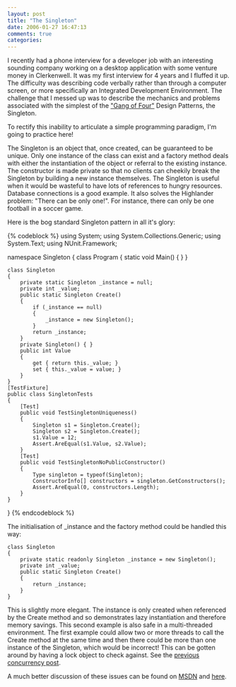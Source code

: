```yaml
---
layout: post
title: "The Singleton"
date: 2006-01-27 16:47:13
comments: true
categories:
---
```


I recently had a phone interview for a developer job with an interesting sounding company working on a desktop application with some venture money in Clerkenwell. It was my first interview for 4 years and I fluffed it up. The difficulty was describing code verbally rather than through a computer screen, or more specifically an Integrated Development Environment. The challenge that I messed up was to describe the mechanics and problems associated with the simplest of the ["Gang of Four"](http://c2.com/cgi/wiki?GangOfFour) Design Patterns, the Singleton.

To rectify this inability to articulate a simple programming paradigm, I'm going to practice here!

The Singleton is an object that, once created, can be guaranteed to be unique. Only one instance of the class can exist and a factory method deals with either the instantiation of the object or referral to the existing instance. The constructor is made private so that no clients can cheekily break the Singleton by building a new instance themselves. The Singleton is useful when it would be wasteful to have lots of references to hungry resources. Database connections is a good example. It also solves the Highlander problem: "There can be only one!". For instance, there can only be one football in a soccer game.

Here is the bog standard Singleton pattern in all it's glory: 

{% codeblock  %}
using System;
using System.Collections.Generic;
using System.Text;
using NUnit.Framework;

namespace Singleton
{
    class Program
    {
        static void Main() { }
    }
    
    class Singleton
    {
        private static Singleton _instance = null;
        private int _value;
        public static Singleton Create()
        {
            if (_instance == null)
            {
                _instance = new Singleton();
            }
            return _instance;
        }
        private Singleton() { }
        public int Value
        {
            get { return this._value; }
            set { this._value = value; }
        }
    }
    [TestFixture]
    public class SingletonTests
    {
        [Test]
        public void TestSingletonUniqueness()
        {
            Singleton s1 = Singleton.Create();
            Singleton s2 = Singleton.Create();
            s1.Value = 12;
            Assert.AreEqual(s1.Value, s2.Value);
        }
        [Test]
        public void TestSingletonNoPublicConstructor()
        {
            Type singleton = typeof(Singleton);
            ConstructorInfo[] constructors = singleton.GetConstructors();
            Assert.AreEqual(0, constructors.Length);
        }
    }
}
{% endcodeblock %}

The initialisation of _instance and the factory method could be handled this way:

    class Singleton
    {
        private static readonly Singleton _instance = new Singleton();
        private int _value;
        public static Singleton Create()
        {
            return _instance;
        }
    }
    
This is slightly more elegant. The instance is only created when referenced by the Create method and so demonstrates lazy instantiation and therefore memory savings. This second example is also safe in a multi-threaded environment. The first example could allow two or more threads to call the Create method at the same time and then there could be more than one instance of the Singleton, which would be incorrect! This can be gotten around by having a lock object to check against. See the [previous concurrency post](/2006/threads-locks-and-concurrency/).

A much better discussion of these issues can be found on [MSDN](http://msdn.microsoft.com/en-us/library/ms998558.aspx) and [here](http://www.yoda.arachsys.com/csharp/singleton.html).
